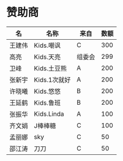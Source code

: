 # 赞助商

名|名称|来自|数额
-----|----|----|----
王建伟|Kids.嘲讽|C|300
高亮|Kids.天亮|组委会|299
卫峰|Kids.土豆熊|A|200
张新宇|Kids.1次就好|A|200
许晓曦|Kids.悠悠|B|200
王延鹤|Kids.鲁班|B|200
张振华|Kids.Linda|A|100
齐文娟|J棒棒糖|C|100
孟丽娜|sky|C|50
邵江涛|刀刀|C|50
